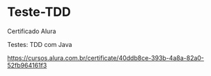 # Teste-TDD

Certificado Alura

Testes: TDD com Java

https://cursos.alura.com.br/certificate/40ddb8ce-393b-4a8a-82a0-52fb964161f3
